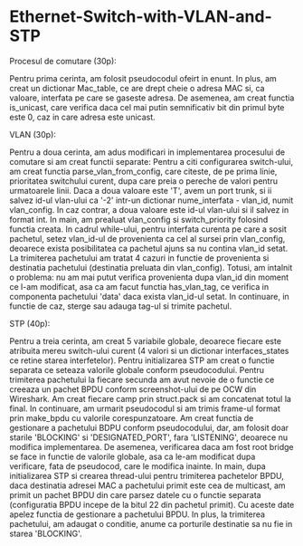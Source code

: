 # Ethernet-Switch-with-VLAN-and-STP

Procesul de comutare (30p):

Pentru prima cerinta, am folosit pseudocodul ofeirt in enunt. In plus, am creat un dictionar Mac_table,
ce are drept cheie o adresa MAC si, ca valoare, interfata pe care se gaseste adresa.
De asemenea, am creat functia is_unicast, care verifica daca cel mai putin semnificativ bit din primul byte
este 0, caz in care adresa este unicast.

VLAN (30p):

Pentru a doua cerinta, am adus modificari in implementarea procesului de comutare si am creat functii separate:
Pentru a citi configurarea switch-ului, am creat functia parse_vlan_from_config, care citeste, de pe prima linie,
prioritatea switchului curent, dupa care preia o pereche de valori pentru urmatoarele linii. Daca a doua valoare
este 'T', avem un port trunk, si ii salvez id-ul vlan-ului ca '-2' intr-un dictionar nume_interfata - vlan_id, numit
vlan_config. In caz contrar, a doua valoare este id-ul vlan-ului si il salvez in format int.
In main, am prealuat vlan_config si switch_priority folosind functia creata. In cadrul while-ului, pentru interfata
curenta pe care a sosit pachetul, setez vlan_id-ul de provenienta ca cel al sursei prin vlan_config, deoarece exista
posibilitatea ca pachetul ajuns sa nu contina vlan_id setat.
La trimiterea pachetului am tratat 4 cazuri in functie de provenienta si destinatia pachetului (destinatia preluata 
din vlan_config). Totusi, am intalnit o problema: nu am mai putut verifica provenienta dupa vlan_id din moment ce
l-am modificat, asa ca am facut functia has_vlan_tag, ce verifica in componenta pachetului 'data' daca exista 
vlan_id-ul setat. In continuare, in functie de caz, sterge sau adauga tag-ul si trimite pachetul.

STP (40p):

Pentru a treia cerinta, am creat 5 variabile globale, deoarece fiecare este atribuita mereu switch-ului curent
(4 valori si un dictionar interfaces_states ce retine starea interfetelor).
Pentru initializarea STP am creat o functie separata ce seteaza valorile globale conform pseudocodului.
Pentru trimiterea pachetului la fiecare secunda am avut nevoie de o functie ce creeaza un pachet BPDU conform
screenshot-ului de pe OCW din Wireshark. Am creat fiecare camp prin struct.pack si am concatenat totul la final.
In continuare, am urmarit pseudocodul si am trimis frame-ul format prin make_bpdu cu valorile corespunzatoare.
Am creat functia de gestionare a pachetului BDPU conform pseudocodului, dar, am folosit doar starile 'BLOCKING' si
'DESIGNATED_PORT', fara 'LISTENING', deoarece nu modifica implementarea. De asemenea, verificarea daca am fost
root bridge se face in functie de valorile globale, asa ca le-am modificat dupa verificare, fata de pseudocod, care
le modifica inainte.
In main, dupa initializarea STP si crearea thread-ului pentru trimiterea pachetelor BPDU, daca destinatia adresei
MAC a pachetului primit este cea de multicast, am primit un pachet BPDU din care parsez datele cu o functie separata
(configuratia BPDU incepe de la bitul 22 din pachetul primit).
Cu aceste date apelez functia de gestionare a pachetului BPDU. In plus, la trimiterea pachetului, am adaugat o
conditie, anume ca porturile destinatie sa nu fie in starea 'BLOCKING'.
